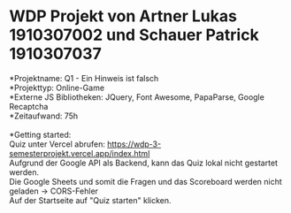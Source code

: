 # WDP Projekt von Artner Lukas 1910307002 und Schauer Patrick 1910307037

*Projektname: Q1 - Ein Hinweis ist falsch</br>
*Projekttyp: Online-Game</br>
*Externe JS Bibliotheken: JQuery, Font Awesome, PapaParse, Google Recaptcha</br>
*Zeitaufwand: 75h</br>
</br>
*Getting started:</br>
Quiz unter Vercel abrufen: https://wdp-3-semesterprojekt.vercel.app/index.html</br>
Aufgrund der Google API als Backend, kann das Quiz lokal nicht gestartet werden.</br> 
Die Google Sheets und somit die Fragen und das Scoreboard werden nicht geladen -> CORS-Fehler</br>
Auf der Startseite auf "Quiz starten" klicken.</br>
